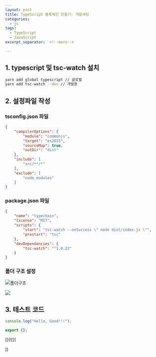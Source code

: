 ```yaml
---
layout: post
title: TypeScript 블록체인 만들기: 개발세팅
categories:
  - js
tags:
  - TypeScript
  - JavaScript
excerpt_separator:  <!--more-->

---
```


## 1. typescript 및 tsc-watch 설치
```zsh
yarn add global typescript // 글로벌
yarn add tsc-watch --dev // 개발용

```

## 2. 설정파일 작성

### tsconfig.json 파일

```json
{
    "compilerOptions": {
        "module": "commonjs",
        "target": "es2015",
        "sourceMap": true,
        "outDir": "dist"
    },
    "include": [
        "src/**/*"
    ],
    "exclude": [
        "node_modules"
    ]
}
```

### package.json 파일

```json
{
    "name": "typechain",
    "license": "MIT",
    "scripts": {
        "start": "tsc-watch --onSuccess \" node dist/index.js \"",
        "prestart": "tsc"
    },
    "devDependencies": {
        "tsc-watch": "^1.0.22"
    }
}
```

### 폴더 구조 설정

![폴더구조](https://user-images.githubusercontent.com/36188268/42355508-69c63b8a-8108-11e8-9040-af8a897aecde.png)

![](https://user-images.githubusercontent.com/36188268/42355825-0f38742e-810a-11e8-8fc6-c40e756a153a.png)

## 3. 테스트 코드

```js
console.log("Hello, Good!!!");

export {};

```

[](![](

))